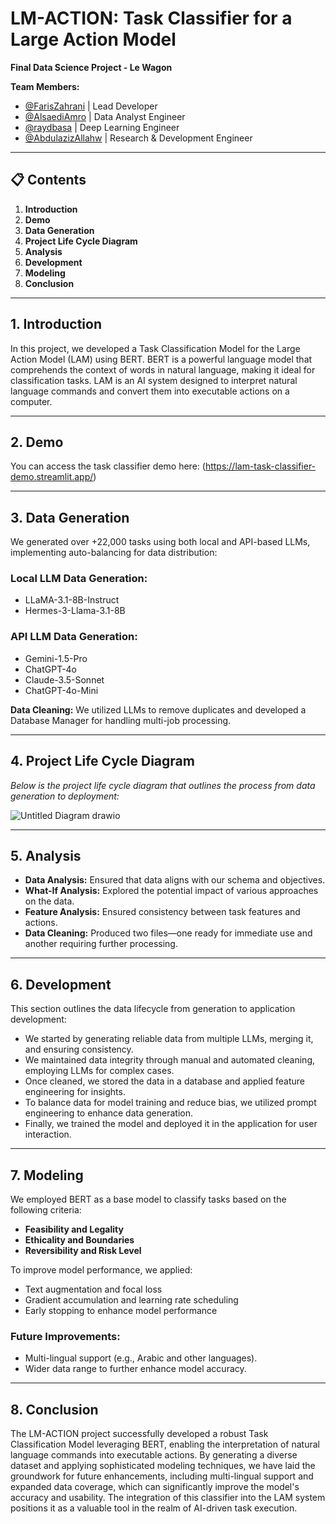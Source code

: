 # LM-ACTION: Task Classifier for a Large Action Model

**Final Data Science Project - Le Wagon**

**Team Members:**
- [@FarisZahrani](https://github.com/FarisZahrani) | Lead Developer
- [@AlsaediAmro](https://github.com/AlsaediAmro) | Data Analyst Engineer
- [@raydbasa](https://github.com/raydbasa) | Deep Learning Engineer
- [@AbdulazizAllahw](https://github.com/AbdulazizAllahw) | Research & Development Engineer

---

## 📋 Contents
1. **Introduction**
2. **Demo**
3. **Data Generation**
4. **Project Life Cycle Diagram**
5. **Analysis**
6. **Development**
7. **Modeling**
8. **Conclusion**

---

## 1. Introduction
In this project, we developed a Task Classification Model for the Large Action Model (LAM) using BERT. BERT is a powerful language model that comprehends the context of words in natural language, making it ideal for classification tasks. LAM is an AI system designed to interpret natural language commands and convert them into executable actions on a computer.

---

## 2. Demo
You can access the task classifier demo here: (https://lam-task-classifier-demo.streamlit.app/)

---

## 3. Data Generation
We generated over +22,000 tasks using both local and API-based LLMs, implementing auto-balancing for data distribution:

### Local LLM Data Generation:
- LLaMA-3.1-8B-Instruct
- Hermes-3-Llama-3.1-8B

### API LLM Data Generation:
- Gemini-1.5-Pro
- ChatGPT-4o
- Claude-3.5-Sonnet
- ChatGPT-4o-Mini

**Data Cleaning:** We utilized LLMs to remove duplicates and developed a Database Manager for handling multi-job processing.

---

## 4. Project Life Cycle Diagram
*Below is the project life cycle diagram that outlines the process from data generation to deployment:*

![Untitled Diagram drawio](https://github.com/user-attachments/assets/5e87b749-c6bb-4607-9265-af4c47b2fec4)


---

## 5. Analysis
- **Data Analysis:** Ensured that data aligns with our schema and objectives.
- **What-If Analysis:** Explored the potential impact of various approaches on the data.
- **Feature Analysis:** Ensured consistency between task features and actions.
- **Data Cleaning:** Produced two files—one ready for immediate use and another requiring further processing.

---

## 6. Development
This section outlines the data lifecycle from generation to application development:

- We started by generating reliable data from multiple LLMs, merging it, and ensuring consistency.
- We maintained data integrity through manual and automated cleaning, employing LLMs for complex cases.
- Once cleaned, we stored the data in a database and applied feature engineering for insights.
- To balance data for model training and reduce bias, we utilized prompt engineering to enhance data generation.
- Finally, we trained the model and deployed it in the application for user interaction.

---

## 7. Modeling
We employed BERT as a base model to classify tasks based on the following criteria:
- **Feasibility and Legality**
- **Ethicality and Boundaries**
- **Reversibility and Risk Level**

To improve model performance, we applied:
- Text augmentation and focal loss
- Gradient accumulation and learning rate scheduling
- Early stopping to enhance model performance

### Future Improvements:
- Multi-lingual support (e.g., Arabic and other languages).
- Wider data range to further enhance model accuracy.

---

## 8. Conclusion
The LM-ACTION project successfully developed a robust Task Classification Model leveraging BERT, enabling the interpretation of natural language commands into executable actions. By generating a diverse dataset and applying sophisticated modeling techniques, we have laid the groundwork for future enhancements, including multi-lingual support and expanded data coverage, which can significantly improve the model's accuracy and usability. The integration of this classifier into the LAM system positions it as a valuable tool in the realm of AI-driven task execution.
